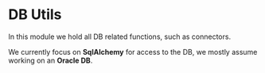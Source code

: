 # DB Utils

In this module we hold all DB related functions, such as connectors.

We currently focus on **SqlAlchemy** for access to the DB, we mostly assume working on an **Oracle DB**.